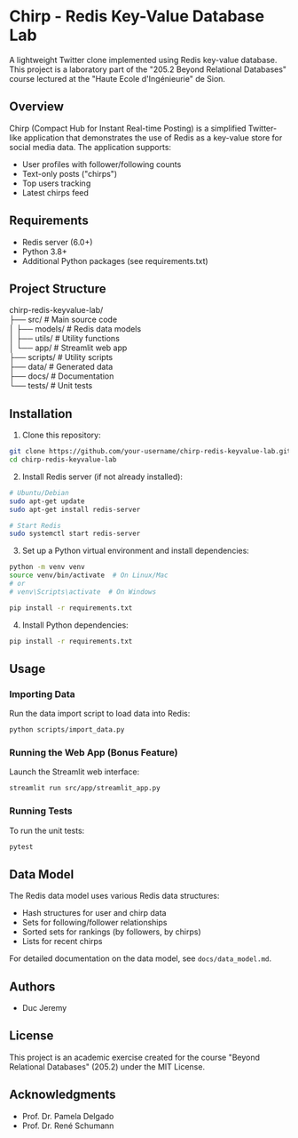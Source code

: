# Chirp - Redis Key-Value Database Lab

A lightweight Twitter clone implemented using Redis key-value database. This project is a laboratory part of the "205.2 Beyond Relational Databases" course lectured at the "Haute Ecole d'Ingénieurie" de Sion.

## Overview

Chirp (Compact Hub for Instant Real-time Posting) is a simplified Twitter-like application that demonstrates the use of Redis as a key-value store for social media data. The application supports:

- User profiles with follower/following counts
- Text-only posts ("chirps")
- Top users tracking
- Latest chirps feed

## Requirements

- Redis server (6.0+)
- Python 3.8+
- Additional Python packages (see requirements.txt)

## Project Structure
chirp-redis-keyvalue-lab/\
├── src/                  # Main source code \
│   ├── models/           # Redis data models\
│   ├── utils/            # Utility functions\
│   └── app/              # Streamlit web app\
├── scripts/              # Utility scripts\
├── data/                 # Generated data\
├── docs/                 # Documentation\
└── tests/                # Unit tests

## Installation

1. Clone this repository:
```bash
git clone https://github.com/your-username/chirp-redis-keyvalue-lab.git
cd chirp-redis-keyvalue-lab
```
2. Install Redis server (if not already installed):
```bash
# Ubuntu/Debian
sudo apt-get update
sudo apt-get install redis-server

# Start Redis
sudo systemctl start redis-server
```
3. Set up a Python virtual environment and install dependencies:
```bash
python -m venv venv
source venv/bin/activate  # On Linux/Mac
# or
# venv\Scripts\activate  # On Windows

pip install -r requirements.txt
```
4. Install Python dependencies:
```bash
pip install -r requirements.txt
```
## Usage

### Importing Data

Run the data import script to load data into Redis:
```bash
python scripts/import_data.py
```

### Running the Web App (Bonus Feature)

Launch the Streamlit web interface:
```bash
streamlit run src/app/streamlit_app.py
```
### Running Tests

To run the unit tests:
```bash
pytest
```
## Data Model

The Redis data model uses various Redis data structures:
- Hash structures for user and chirp data
- Sets for following/follower relationships
- Sorted sets for rankings (by followers, by chirps)
- Lists for recent chirps

For detailed documentation on the data model, see `docs/data_model.md`.

## Authors

- Duc Jeremy

## License

This project is an academic exercise created for the course "Beyond Relational Databases" (205.2) under the MIT License.

## Acknowledgments

- Prof. Dr. Pamela Delgado
- Prof. Dr. René Schumann